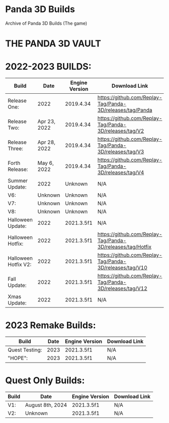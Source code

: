 # Panda 3D Builds
Archive of Panda 3D Builds (The game)

# THE PANDA 3D VAULT

# 2022-2023 BUILDS:
| Build                  	 | Date          	 | Engine Version	    |		    Download Link             |
| ------------------------------ | --------------------- | ------------------------ | ------------------------------ |
| Release One:        	 |  2022	   	 | 2019.4.34	    |		https://github.com/Replay-Tag/Panda-3D/releases/tag/Panda |
| Release Two:                | Apr 23, 2022              | 2019.4.34           | https://github.com/Replay-Tag/Panda-3D/releases/tag/V2 |
| Release Three:        	 |  Apr 28, 2022      	 | 2019.4.34	    |		https://github.com/Replay-Tag/Panda-3D/releases/tag/V3 |
| Forth Release:        	 |  May 6, 2022      	 | 2019.4.34	    |		https://github.com/Replay-Tag/Panda-3D/releases/tag/V4 |
| Summer Update:        	 |  2022      	 | Unknown	    |		N/A |
| V6:        	 |  Unknown      	 | Unknown	    |		N/A |
| V7:        	 |  Unknown      	 | Unknown	    |		N/A |
| V8:        	 |  Unknown      	 | Unknown	    |		N/A |
| Halloween Update:        	 |  2022      	 | 2021.3.5f1	    |		N/A |
| Halloween Hotfix:        	 |  2022      	 | 2021.3.5f1	    |		https://github.com/Replay-Tag/Panda-3D/releases/tag/Hotfix |
| Halloween Hotfix V2:        	 |  2022      	 | 2021.3.5f1	    |		https://github.com/Replay-Tag/Panda-3D/releases/tag/V10 |
| Fall Update:        	 |  2022      	 | 2021.3.5f1	    |		https://github.com/Replay-Tag/Panda-3D/releases/tag/V12 |
| Xmas Update:        	 |  2022      	 | 2021.3.5f1	    |		N/A |

# 2023 Remake Builds:
| Build                  	 | Date          	 | Engine Version	    |		    Download Link             |
| ------------------------------ | --------------------- | ------------------------ | ------------------------------ |
| Quest Testing:        	 |  2023	   	 | 2021.3.5f1	    |		N/A |
| "HOPE":                | 2023              | 2021.3.5f1           | N/A |

# Quest Only Builds:
| Build                  	 | Date          	 | Engine Version	    |		    Download Link             |
| ------------------------------ | --------------------- | ------------------------ | ------------------------------ |
| V1:        	 |   August 8th, 2024 	   	 | 2021.3.5f1	    |		N/A |
| V2:                | Unknown              | 2021.3.5f1           | N/A |
